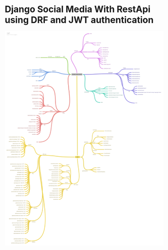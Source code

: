 # Django Social Media With RestApi using DRF and JWT authentication

<img src="simple_social_media.png" alt="drawing"/>
